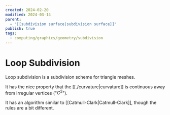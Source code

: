 ```yaml
---
created: 2024-02-20
modified: 2024-03-14
parent:
  - "[[subdivision surface|subdivision surface]]"
publish: true
tags:
  - computing/graphics/geometry/subdivision
---
```


# Loop Subdivision
Loop subdivision is a subdivision scheme for triangle meshes.

It has the nice property that the [[./curvature|curvature]] is continuous away from irregular vertices ("$C^2$").

It has an algorithm similar to [[Catmull-Clark|Catmull-Clark]], though the rules are a bit different.